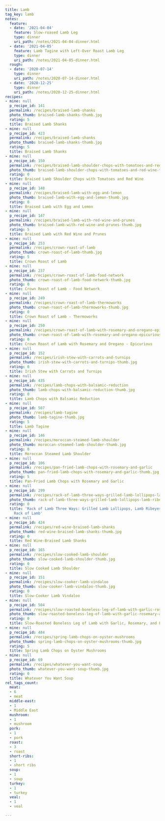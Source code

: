 ```yaml
---
title: Lamb
tag_key: lamb
notes:
  feature:
  - date: '2021-04-04'
    feature: Slow-roased Lamb Leg
    type: dinner
    uri_path: /notes/2021-04-04-dinner.html
  - date: '2021-04-05'
    feature: Lamb Tagine with Left-Over Roast Lamb Leg
    type: dinner
    uri_path: /notes/2021-04-05-dinner.html
  rough:
  - date: '2020-07-14'
    type: dinner
    uri_path: /notes/2020-07-14-dinner.html
  - date: '2020-12-25'
    type: dinner
    uri_path: /notes/2020-12-25-dinner.html
recipes:
- mine: null
  p_recipe_id: 141
  permalink: /recipes/braised-lamb-shanks
  photo_thumb: braised-lamb-shanks-thumb.jpg
  rating: 5
  title: Braised Lamb Shanks
- mine: null
  p_recipe_id: 423
  permalink: /recipes/braised-lamb-shanks
  photo_thumb: braised-lamb-shanks-thumb.jpg
  rating: 5
  title: Braised Lamb Shanks
- mine: null
  p_recipe_id: 150
  permalink: /recipes/braised-lamb-shoulder-chops-with-tomatoes-and-red-wine
  photo_thumb: braised-lamb-shoulder-chops-with-tomatoes-and-red-wine-thumb.jpg
  rating: 0
  title: Braised Lamb Shoulder Chops with Tomatoes and Red Wine
- mine: null
  p_recipe_id: 148
  permalink: /recipes/braised-lamb-with-egg-and-lemon
  photo_thumb: braised-lamb-with-egg-and-lemon-thumb.jpg
  rating: 0
  title: Braised Lamb with Egg and Lemon
- mine: null
  p_recipe_id: 147
  permalink: /recipes/braised-lamb-with-red-wine-and-prunes
  photo_thumb: braised-lamb-with-red-wine-and-prunes-thumb.jpg
  rating: 5
  title: Braised Lamb with Red Wine and Prunes
- mine: null
  p_recipe_id: 253
  permalink: /recipes/crown-roast-of-lamb
  photo_thumb: crown-roast-of-lamb-thumb.jpg
  rating: 5
  title: Crown Roast of Lamb
- mine: null
  p_recipe_id: 237
  permalink: /recipes/crown-roast-of-lamb-food-network
  photo_thumb: crown-roast-of-lamb-food-network-thumb.jpg
  rating: 0
  title: Crown Roast of Lamb - Food Network
- mine: null
  p_recipe_id: 249
  permalink: /recipes/crown-roast-of-lamb-thermoworks
  photo_thumb: crown-roast-of-lamb-thermoworks-thumb.jpg
  rating: 0
  title: Crown Roast of Lamb - Thermoworks
- mine: null
  p_recipe_id: 250
  permalink: /recipes/crown-roast-of-lamb-with-rosemary-and-oregano-epicurious
  photo_thumb: crown-roast-of-lamb-with-rosemary-and-oregano-epicurious-thumb.jpg
  rating: 0
  title: Crown Roast of Lamb with Rosemary and Oregano - Epicurious
- mine: null
  p_recipe_id: 152
  permalink: /recipes/irish-stew-with-carrots-and-turnips
  photo_thumb: irish-stew-with-carrots-and-turnips-thumb.jpg
  rating: 0
  title: Irish Stew with Carrots and Turnips
- mine: null
  p_recipe_id: 435
  permalink: /recipes/lamb-chops-with-balsamic-reduction
  photo_thumb: lamb-chops-with-balsamic-reduction-thumb.jpg
  rating: 0
  title: Lamb Chops with Balsamic Reduction
- mine: null
  p_recipe_id: 507
  permalink: /recipes/lamb-tagine
  photo_thumb: lamb-tagine-thumb.jpg
  rating: 5
  title: Lamb Tagine
- mine: null
  p_recipe_id: 146
  permalink: /recipes/moroccan-steamed-lamb-shoulder
  photo_thumb: moroccan-steamed-lamb-shoulder-thumb.jpg
  rating: 0
  title: Moroccan Steamed Lamb Shoulder
- mine: null
  p_recipe_id: 106
  permalink: /recipes/pan-fried-lamb-chops-with-rosemary-and-garlic
  photo_thumb: pan-fried-lamb-chops-with-rosemary-and-garlic-thumb.jpg
  rating: 5
  title: Pan-Fried Lamb Chops with Rosemary and Garlic
- mine: null
  p_recipe_id: 299
  permalink: /recipes/rack-of-lamb-three-ways-grilled-lamb-lollipops-lamb-ribeyes-and-whole-rack-of-lamb
  photo_thumb: rack-of-lamb-three-ways-grilled-lamb-lollipops-lamb-ribeyes-and-whole-rack-of-lamb-thumb.jpg
  rating: 0
  title: 'Rack of Lamb Three Ways: Grilled Lamb Lollipops, Lamb Ribeyes, and Whole
    Rack of Lamb'
- mine: null
  p_recipe_id: 424
  permalink: /recipes/red-wine-braised-lamb-shanks
  photo_thumb: red-wine-braised-lamb-shanks-thumb.jpg
  rating: 0
  title: Red Wine-Braised Lamb Shanks
- mine: null
  p_recipe_id: 165
  permalink: /recipes/slow-cooked-lamb-shoulder
  photo_thumb: slow-cooked-lamb-shoulder-thumb.jpg
  rating: 0
  title: Slow Cooked Lamb Shoulder
- mine: null
  p_recipe_id: 151
  permalink: /recipes/slow-cooker-lamb-vindaloo
  photo_thumb: slow-cooker-lamb-vindaloo-thumb.jpg
  rating: 0
  title: Slow-Cooker Lamb Vindaloo
- mine: null
  p_recipe_id: 504
  permalink: /recipes/slow-roasted-boneless-leg-of-lamb-with-garlic-rosemary-and-lemon
  photo_thumb: slow-roasted-boneless-leg-of-lamb-with-garlic-rosemary-and-lemon-thumb.jpg
  rating: 0
  title: Slow-Roasted Boneless Leg of Lamb with Garlic, Rosemary, and Lemon
- mine: null
  p_recipe_id: 484
  permalink: /recipes/spring-lamb-chops-on-oyster-mushrooms
  photo_thumb: spring-lamb-chops-on-oyster-mushrooms-thumb.jpg
  rating: 5
  title: Spring Lamb Chops on Oyster Mushrooms
- mine: null
  p_recipe_id: 69
  permalink: /recipes/whatever-you-want-soup
  photo_thumb: whatever-you-want-soup-thumb.jpg
  rating: 0
  title: Whatever You Want Soup
rel_tags_count:
  meat:
  - 6
  - meat
  middle-east:
  - 1
  - Middle East
  mushroom:
  - 1
  - mushroom
  pork:
  - 1
  - pork
  roast:
  - 3
  - roast
  short-ribs:
  - 1
  - short ribs
  soup:
  - 1
  - soup
  turkey:
  - 1
  - turkey
  veal:
  - 1
  - veal

---
```

